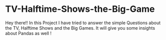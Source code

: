 # TV-Halftime-Shows-the-Big-Game
Hey there!! In this Project I have tried to answer the simple Questions about the TV, Halftime Shows and the Big Games. It will give you some insights about Pandas as well !
